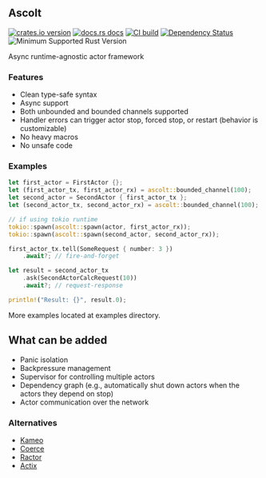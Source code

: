 ## Ascolt

[![crates.io version](https://img.shields.io/crates/v/ascolt.svg)](https://crates.io/crates/ascolt)
[![docs.rs docs](https://docs.rs/ascolt/badge.svg)](https://docs.rs/ascolt)
[![CI build](https://github.com/sterrlia/ascolt/actions/workflows/rust.yml/badge.svg)](https://github.com/sterrlia/ascolt/actions)
[![Dependency Status](https://deps.rs/crate/ascolt/latest/status.svg)](https://deps.rs/crate/ascolt)
![Minimum Supported Rust Version](https://img.shields.io/badge/rustc-1.85.1+-ab6000.svg)

Async runtime-agnostic actor framework

### Features
+ Clean type-safe syntax
+ Async support
+ Both unbounded and bounded channels supported
+ Handler errors can trigger actor stop, forced stop, or restart (behavior is customizable)
+ No heavy macros
+ No unsafe code

### Examples
``` rust
let first_actor = FirstActor {};
let (first_actor_tx, first_actor_rx) = ascolt::bounded_channel(100);
let second_actor = SecondActor { first_actor_tx };
let (second_actor_tx, second_actor_rx) = ascolt::bounded_channel(100);

// if using tokio runtime
tokio::spawn(ascolt::spawn(actor, first_actor_rx));
tokio::spawn(ascolt::spawn(second_actor, second_actor_rx));

first_actor_tx.tell(SomeRequest { number: 3 })
    .await?; // fire-and-forget

let result = second_actor_tx
    .ask(SecondActorCalcRequest(10))
    .await?; // request-response

println!("Result: {}", result.0);
```

More examples located at examples directory.

## What can be added
- Panic isolation
- Backpressure management
- Supervisor for controlling multiple actors
- Dependency graph (e.g., automatically shut down actors when the actors they depend on stop)
- Actor communication over the network

### Alternatives
- [Kameo](https://github.com/tqwewe/kameo)
- [Coerce](https://github.com/LeonHartley/Coerce-rs)
- [Ractor](https://github.com/slawlor/ractor)
- [Actix](https://github.com/actix/actix)
